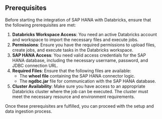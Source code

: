 ## Prerequisites

Before starting the integration of SAP HANA with Databricks, ensure that the following prerequisites are met:
1. **Databricks Workspace Access**: You need an active Databricks account and workspace to import the necessary files and execute jobs.
2. **Permissions**: Ensure you have the required permissions to upload files, create jobs, and execute tasks in the Databricks workspace.
3. **SAP HANA Access**: You need valid access credentials for the SAP HANA database, including the necessary username, password, and JDBC connection URL.
4. **Required Files**: Ensure that the following files are available:
   - The **wheel file** containing the SAP HANA connector logic.
   - The **ngdbc.jar** file for communication with the SAP HANA database.
5. **Cluster Availability**: Make sure you have access to an appropriate Databricks cluster where the job can be executed. The cluster must meet the necessary resource and environment requirements.

Once these prerequisites are fulfilled, you can proceed with the setup and data ingestion process.
